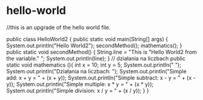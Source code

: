 # hello-world
//this is an upgrade of the hello world file.


public class HelloWorld2 {
    public static void main(String[] args) {
        System.out.println("Hello World2");
        secondMethod();
        mathematics();
    }
    public static void secondMethod() {
    String line = "This is \"Hello World2 from the variable.\" ";
        System.out.println(line);
    }
    // działania na liczbach
    public static void mathematics (){
        int x = 10;
        int y = 5;
        System.out.println(" ");
        System.out.println("Działania na liczbach: ");
        System.out.println("Simple add: x + y = " + (x + y));
        System.out.println("Simple subtract: x - y = " + (x - y));
        System.out.println("Simple multiple: x * y = " + (x * y));
        System.out.println("Simple division: x / y = " + (x / y));
    }
}
